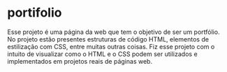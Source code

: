 # portifolio
Esse projeto é uma página da web que tem o objetivo de ser um portfólio.
No projeto estão presentes estruturas de código HTML, elementos de estilização com CSS, entre muitas outras coisas.
Fiz esse projeto com o intuito de visualizar como o HTML e o CSS podem ser utilizados e implementados em projetos reais de páginas web.
